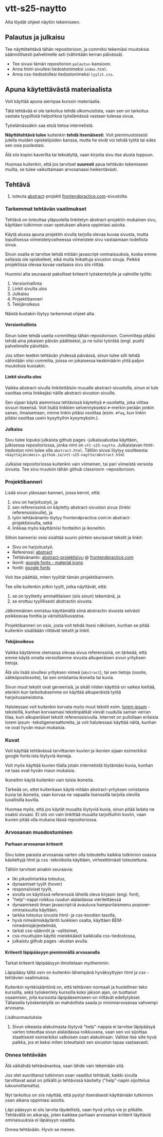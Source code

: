 # vtt-s25-naytto

Alta löydät ohjeet näytön tekemiseen.

## Palautus ja julkaisu

Tee näyttötehtävä tähän repositorioon, ja commitoi tekemiäsi muutoksia säännöllisesti palvelimelle asti (vähintään kerran päivässä).

* Tee sivusi tämän repositorion `palautus`-kansioon. 
* Anna html-sivullesi tiedostonimeksi `index.html`. 
* Anna css-tiedostollesi tiedostonimeksi `tyylit.css`.

## Apuna käytettävästä materiaalista

Voit käyttää apuna aiempaa kurssin materiaalia. 

Tätä tehtävää ei ole tarkoitus tehdä ulkomuistista, vaan sen on tarkoitus vastata tyypillistä helpohkoa työelämässä vastaan tulevaa sivua. 

Työelämässäkin saa etsiä tietoa internetistä.

**Näyttötehtävä tulee** kuitenkin **tehdä itsenäisesti**. 
Voit pienimuotoisesti jutella muiden opiskelijoiden kanssa, mutta he eivät voi tehdä työtä tai edes sen osia puolestasi.

Älä siis kopioi kaverilta tai tekoälyltä, vaan kirjoita sivu itse alusta loppuun.

Huomaa kuitenkin, että jos tarvitset **suuresti** apua tehtävän tekemiseen muilta, se tulee vaikuttamaan arvosanaasi heikentävästi.

## Tehtävä

1. toteuta [abstract](https://www.frontendpractice.com/projects/abstract)-projekti [frontendpractice.com](https://www.frontendpractice.com)-sivustolta.

### Tarkemmat tehtävän vaatimukset

Tehtävä on toteuttaa yläpuolella linkitetyn abstract-projektin mukainen sivu, käyttäen tutkinnon osan opetuksen aikana oppimiasi asioita.

Käytä alussa apuna projektin sivulla tarjolla olevaa kuvaa sivusta, mutta lopullisessa viimeistelyvaiheessa viimeistele sivu vastaamaan todellista sivua.

Sivun osalta ei tarvitse tehdä mitään javascript-ominaisuuksia, koska emme sellaisia ole opiskelleet, eikä muita linkattuja sivuston sivuja. Pelkkä projektissa olevaa kuvaa vastaava sivu siis riittää.

Huomioi alta seuraavat pakolliset kriteerit työskentelylle ja valmiille työlle:

1. Versionhallinta
1. Linkit sivulta ulos
1. Julkaisu
1. Projektibanneri
1. Tekijänoikeus

Näistä kustakin löytyy tarkemmat ohjeet alta.

#### Versionhallinta

Sinun tulee tehdä useita committeja tähän repositorioon. Committeja pitäisi tehdä aina jokaisen päivän päätteeksi, ja ne tulisi työntää (engl. push) palvelimelle päivittäin.

Jos sitten teetkin tehtävän yhdessä päivässä, sinun tulee silti tehdä vähintään viisi commitia, joissa on jokaisessa keskimäärin yhtä paljon muutoksia kussakin.

#### Linkit sivulta ulos

Vaikka abstract-sivulla linkitettäisiin muualle abstract-sivustolla, sinun ei tule osoittaa omia linkkejäsi näille abstract-sivuston sivuille.

Sen sijaan käytä aiemmissa tehtävissä käytettyä `#`-osoitetta, joka viittaa sivuun itseensä. 
Voit lisätä linkkien selvennykseksi `#`-merkin perään jonkin sanan, ilmaisemaan, minne linkin pitäisi osoittaa (esim. `#faq`, kun linkin pitäisi osoittaa usein kysyttyihin kysymyksiin.).

#### Julkaisu

Sivu tulee lopuksi julkaista github pages -julkaisualustaa käyttäen, julkisessa repositoriossa, jonka nimi on `vtt-s25-naytto`. Julkaistavan html-tiedoston nimi tulee olla `abstract.html`. Tällöin sivusi löytyy osoitteesta: `<käyttäjänimesi>.github.io/vtt-s25-naytto/abstract.html`

Julkaise repositoriossa kuitenkin vain viimeinen, tai pari viimeistä versiota sivusta. Tee sivu muutoin tähän github classroom -repositorioon.

### Projektibanneri

Lisää sivun yläosaan banneri, jossa kerrot, että:

1. sivu on harjoitustyö, ja 
1. sen referenssinä on käytetty abstract-sivuston sivua (linkki referenssisivulle), ja
1. työn tehtävänanto löytyy frontendpractice.com:in abstract-projektisivulta, sekä
1. linkkaa myös käyttämiisi fontteihin ja ikoneihin.

Silloin bannerisi voisi sisältää suurin piirtein seuraavat tekstit ja linkit:

* Sivu on harjoitustyö.
* Referenssi: [abstract](https://help.goabstract.com/hc/en-us)
* Tehtävänanto: [abstract-projektisivu](https://www.frontendpractice.com/projects/abstract) @ [frontendpractice.com](https://www.frontendpractice.com)
* ikonit: [google fonts - material icons](https://fonts.google.com/icons)
* fontit: [google fonts](https://fonts.google.com)

Voit itse päättää, miten tyylität tämän projektibannerin. 

Tee sille kuitenkin jotkin tyylit, jotka näyttävät, että:

1. se on tyylitetty ammattilaisen (siis sinun) tekemänä, ja
1. se erottuu tyylillisesti abstractin sivusta.

Jälkimmäinen onnistuu käyttämällä siinä abstractin sivuista selvästi poikkeavaa fonttia ja väristöä/kuvastoa.

Projektibanneri on osio, josta voit tehdä itsesi näköisen, kunhan se pitää kuitenkin sisälläään riittävät tekstit ja linkit.

#### Tekijänoikeus

Vaikka käytämme olemassa olevaa sivua referenssinä, on tärkeää, että emme käytä omalla versiollamme sivusta alkuperäisen sivun yrityksen tietoja.

Älä siis lisää sivullesi yrityksen nimeä (`abstract`), tai sen tietoja (osoite, sähköpostiosoite), tai sen omistamia ikoneita tai kuvia.

Sivun muut tekstit ovat geneerisiä, ja sikäli niiden käyttöä on vaikea kieltää, etenkin kun tarkoituksemme on käyttää alkuperäistä työtä harjoitusaineistona.

Halutessasi voit kuitenkin korvata myös muut tekstit esim. [lorem ipsum](https://en.wikipedia.org/wiki/Lorem_ipsum) -teksteillä, kunhan korvaamasi tekstinpätkät vievät ruudulla saman verran tilaa, kuin alkuperäiset tekstit referenssisivulla. Internet on pullollaan erilaisia lorem ipsum -tekstigeneraattoreita, ja voit halutessasi käyttää näitä, kunhan ne ovat hyvän maun mukaisia.

### Kuvat

Voit käyttää tehtävässä tarvittavien kuvien ja ikonien sijaan esimerkiksi google fonts:ista löytyviä ikoneja.

Voit myös käyttää kuvien tilalla jotain internetistä löytämiäsi kuvia, kunhan ne taas ovat hyvän maun mukaisia.

Ikoneihin käytä kuitenkin vain toisia ikoneita.

Tärkeää on, ettet kuitenkaan käytä mitään abstract-yrityksen omistamia kuvia tai ikoneita, vaan korvaa ne vapaalla lisenssillä tarjolla olevilla luvallisilla kuvilla.

Huomaa myös, että jos käytät muualta löytyviä kuvia, sinun pitää ladata ne osaksi sivuasi. 
Et siis voi vain linkittää muualta tarjoiltuihin kuviin, vaan kuvien pitää olla mukana tässä repositoriossa.

### Arvosanan muodostuminen

#### Parhaan arvosanan kriteerit

Sivu tulee parasta arvosanaa varten olla toteutettu kaikkia tutkinnon osassa käsiteltyjä html ja css -tekniikoita käyttäen, virheettömästi toteutettuna.

Tällöin tarvitset ainakin seuraavia:

* liki pikselintarkka toteutus,
* dynaamiset tyylit (hover)
* responsiiviset tyylit,
* sivulla on käytössä referenssiä lähellä oleva kirjasin (engl. font),
* "help"-nappi roikkuu ruudun alalaidassa vieritettäessä
* dynaamisesti ilman javascript:iä avautuva hampurilaismenu popover-ominaisuutta käyttäen,
* tarkka toteutus sivusta html- ja css-koodien tasolla,
* hyvä nimeämiskäytäntö luokkien osalta, käyttäen BEM-nimeämisjärjestelmää,
* tarkat css-säännöt ja -valitsimet,
* css-muuttujien käyttö mielekkäästi kaikkialla css-tiedostossa,
* julkaistu github pages -alustan avulla.

#### Kriteerit läpipääsyyn pienimmällä arvosanalla

Tarkat kriteerit läpipääsyyn ilmoitetaan myöhemmin.

Läpipääsy tältä osin on kuitenkin lähempänä hyväksyttyjen html ja css -tehtävien vaatimuksia.

Kuitenkin nyrkkisääntönä on, että tehtävien normaali ja huolellinen teko kurssilla, sekä työskentely kurssilla koko jakson ajan, on tuottanut osaamisen, jolla kurssista läpipääsemiseen on riittävät edellytykset. Tällaisella työskentelyllä on mahdollista saada jo minimiarvosanaa vahvempi arvosana.

Lisähuomautuksia:

1. Sivun oikeasta alakulmasta löytyvä "help"-nappia ei tarvitse läpipääsyä varten toteuttaa sivun alalaidassa roikkuvana, vaan sen voi sijoittaa staattisesti esimerkiksi valkoisen osan alakulmaan. Valitse itse sille hyvä paikka, jos et keksi miten toteuttaisit sen sivuston tapaa vastaavasti.

### Onnea tehtävään

Älä säikähdä tehtävänantoa, vaan lähde vain tekemään sitä.

Jos olet suorittanut tutkinnon osan vaaditut tehtävät, kaikki sivulla tarvittavat asiat on pitkälti jo tehtävissä käsitelty ("help"-napin sijoittelua lukuunottamatta).

Nyt tarkoitus on siis näyttää, että pystyt itsenäisesti käyttämään tutkinnon osan aikana oppimiasi asioita.

Läpi pääsyyn ei siis tarvita täydellistä, vaan hyvä yritys vie jo pitkälle. Tehtävällä on aikaraja, joten kaikkea parhaan arvosanan kriiterit täyttäviä ominaisuuksia ei läpäisyyn vaadita.

Onnea tehtävään. Hyvin se menee.
